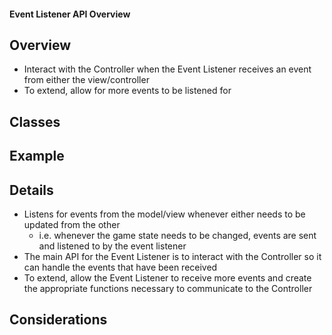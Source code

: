#### Event Listener API Overview

## Overview
* Interact with the Controller when the Event Listener receives an event from either the view/controller
* To extend, allow for more events to be listened for

## Classes

## Example

## Details
* Listens for events from the model/view whenever either needs to be updated from the other
  * i.e. whenever the game state needs to be changed, events are sent and listened to by the event listener
* The main API for the Event Listener is to interact with the Controller so it can handle the events that have been received
* To extend, allow the Event Listener to receive more events and create the appropriate functions necessary to communicate to the Controller

## Considerations